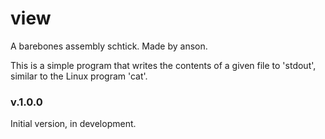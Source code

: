# view

A barebones assembly schtick. 
Made by anson.

This is a simple program that writes the
contents of a given file to 'stdout', similar
to the Linux program 'cat'.

### v.1.0.0
Initial version, in development.
